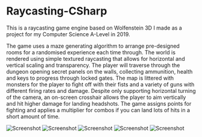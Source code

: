 # Raycasting-CSharp

This is a raycasting game engine based on Wolfenstein 3D I made as a project for my Computer Science A-Level in 2019.

The game uses a maze generating algorithm to arrange pre-designed rooms for a randomised experience each time through.
The world is rendered using simple textured raycasting that allows for horizontal and vertical scaling and transparency.
The player will traverse through the dungeon opening secret panels on the walls, collecting ammunition, health and keys to progress through locked gates.
The map is littered with monsters for the player to fight off with their fists and a variety of guns with different firing rates and damage.
Despite only supporting horizontal turning of the camera, an on-screen crosshair allows the player to aim vertically and hit higher damage for landing headshots.
The game assigns points for fighting and applies a multiplier for combos if you can land lots of hits in a short amount of time.

![Screenshot](screenshots/raycaster_1.gif?raw=true "Title")
![Screenshot](screenshots/raycaster_5.gif?raw=true "Title")
![Screenshot](screenshots/raycaster_3.gif?raw=true "Title")
![Screenshot](screenshots/raycaster_4.gif?raw=true "Title")
![Screenshot](screenshots/raycaster_2.gif?raw=true "Title")
